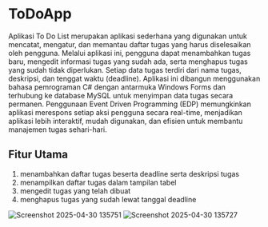 # ToDoApp
Aplikasi To Do List merupakan aplikasi sederhana yang digunakan untuk mencatat, mengatur, dan memantau daftar tugas yang harus diselesaikan oleh pengguna. Melalui aplikasi ini, pengguna dapat menambahkan tugas baru, mengedit informasi tugas yang sudah ada, serta menghapus tugas yang sudah tidak diperlukan. Setiap data tugas terdiri dari nama tugas, deskripsi, dan tenggat waktu (deadline). Aplikasi ini dibangun menggunakan bahasa pemrograman C# dengan antarmuka Windows Forms dan terhubung ke database MySQL untuk menyimpan data tugas secara permanen. Penggunaan Event Driven Programming (EDP) memungkinkan aplikasi merespons setiap aksi pengguna secara real-time, menjadikan aplikasi lebih interaktif, mudah digunakan, dan efisien untuk membantu manajemen tugas sehari-hari.

## Fitur Utama  
1. menambahkan daftar tugas beserta deadline serta deskripsi tugas
2. menampilkan daftar tugas dalam tampilan tabel
3. mengedit tugas yang telah dibuat
4. menghapus tugas yang sudah lewat tanggal deadline

![Screenshot 2025-04-30 135751](https://github.com/user-attachments/assets/8a95b5cc-38ff-4bec-8ada-f2bb6e4222f5)
![Screenshot 2025-04-30 135727](https://github.com/user-attachments/assets/bddf9a59-116a-466f-8bd9-f71b244cf2b2)
